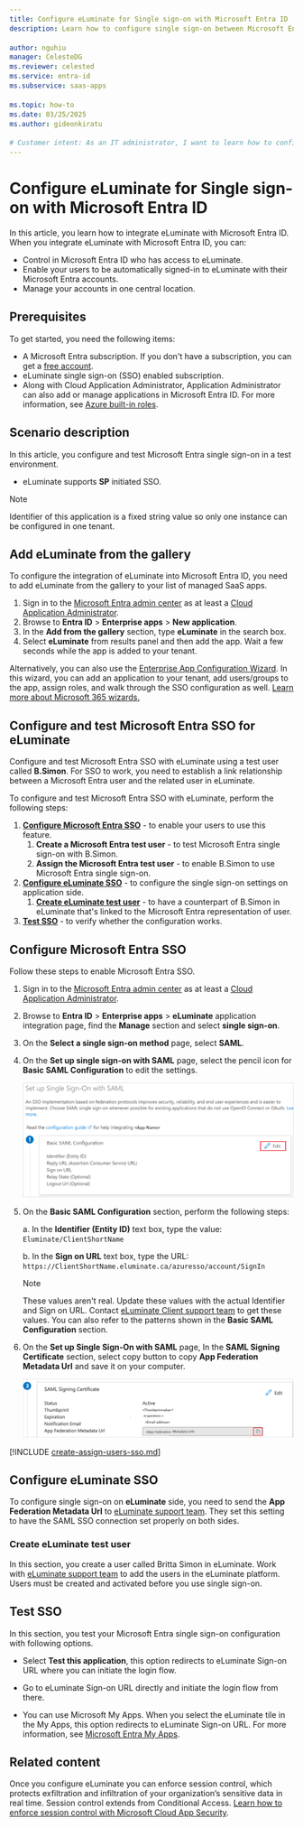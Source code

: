 ```yaml
---
title: Configure eLuminate for Single sign-on with Microsoft Entra ID
description: Learn how to configure single sign-on between Microsoft Entra ID and eLuminate.

author: nguhiu
manager: CelesteDG
ms.reviewer: celested
ms.service: entra-id
ms.subservice: saas-apps

ms.topic: how-to
ms.date: 03/25/2025
ms.author: gideonkiratu

# Customer intent: As an IT administrator, I want to learn how to configure single sign-on between Microsoft Entra ID and eLuminate so that I can control who has access to eLuminate, enable automatic sign-in with Microsoft Entra accounts, and manage my accounts in one central location.
---
```

# Configure eLuminate for Single sign-on with Microsoft Entra ID

In this article,  you learn how to integrate eLuminate with Microsoft Entra ID. When you integrate eLuminate with Microsoft Entra ID, you can:

* Control in Microsoft Entra ID who has access to eLuminate.
* Enable your users to be automatically signed-in to eLuminate with their Microsoft Entra accounts.
* Manage your accounts in one central location.

## Prerequisites

To get started, you need the following items:

* A Microsoft Entra subscription. If you don't have a subscription, you can get a [free account](https://azure.microsoft.com/free/).
* eLuminate single sign-on (SSO) enabled subscription.
* Along with Cloud Application Administrator, Application Administrator can also add or manage applications in Microsoft Entra ID.
For more information, see [Azure built-in roles](~/identity/role-based-access-control/permissions-reference.md).

## Scenario description

In this article,  you configure and test Microsoft Entra single sign-on in a test environment.

* eLuminate supports **SP** initiated SSO.

> [!NOTE]
> Identifier of this application is a fixed string value so only one instance can be configured in one tenant.

## Add eLuminate from the gallery

To configure the integration of eLuminate into Microsoft Entra ID, you need to add eLuminate from the gallery to your list of managed SaaS apps.

1. Sign in to the [Microsoft Entra admin center](https://entra.microsoft.com) as at least a [Cloud Application Administrator](~/identity/role-based-access-control/permissions-reference.md#cloud-application-administrator).
1. Browse to **Entra ID** > **Enterprise apps** > **New application**.
1. In the **Add from the gallery** section, type **eLuminate** in the search box.
1. Select **eLuminate** from results panel and then add the app. Wait a few seconds while the app is added to your tenant.

 Alternatively, you can also use the [Enterprise App Configuration Wizard](https://portal.office.com/AdminPortal/home?Q=Docs#/azureadappintegration). In this wizard, you can add an application to your tenant, add users/groups to the app, assign roles, and walk through the SSO configuration as well. [Learn more about Microsoft 365 wizards.](/microsoft-365/admin/misc/azure-ad-setup-guides)

<a name='configure-and-test-azure-ad-sso-for-eluminate'></a>

## Configure and test Microsoft Entra SSO for eLuminate

Configure and test Microsoft Entra SSO with eLuminate using a test user called **B.Simon**. For SSO to work, you need to establish a link relationship between a Microsoft Entra user and the related user in eLuminate.

To configure and test Microsoft Entra SSO with eLuminate, perform the following steps:

1. **[Configure Microsoft Entra SSO](#configure-azure-ad-sso)** - to enable your users to use this feature.
    1. **Create a Microsoft Entra test user** - to test Microsoft Entra single sign-on with B.Simon.
    1. **Assign the Microsoft Entra test user** - to enable B.Simon to use Microsoft Entra single sign-on.
1. **[Configure eLuminate SSO](#configure-eluminate-sso)** - to configure the single sign-on settings on application side.
    1. **[Create eLuminate test user](#create-eluminate-test-user)** - to have a counterpart of B.Simon in eLuminate that's linked to the Microsoft Entra representation of user.
1. **[Test SSO](#test-sso)** - to verify whether the configuration works.

<a name='configure-azure-ad-sso'></a>

## Configure Microsoft Entra SSO

Follow these steps to enable Microsoft Entra SSO.

1. Sign in to the [Microsoft Entra admin center](https://entra.microsoft.com) as at least a [Cloud Application Administrator](~/identity/role-based-access-control/permissions-reference.md#cloud-application-administrator).
1. Browse to **Entra ID** > **Enterprise apps** > **eLuminate** application integration page, find the **Manage** section and select **single sign-on**.
2. On the **Select a single sign-on method** page, select **SAML**.
3. On the **Set up single sign-on with SAML** page, select the pencil icon for **Basic SAML Configuration** to edit the settings.

    ![Screenshot shows to edit Basic S A M L Configuration.](common/edit-urls.png "Basic Configuration")

1. On the **Basic SAML Configuration** section, perform the following steps:

    a. In the **Identifier (Entity ID)** text box, type the value:
    `Eluminate/ClientShortName`

	b. In the **Sign on URL** text box, type the URL:
    `https://ClientShortName.eluminate.ca/azuresso/account/SignIn`

	> [!NOTE]
	> These values aren't real. Update these values with the actual Identifier and Sign on URL. Contact [eLuminate Client support team](mailto:support@intellimedia.ca) to get these values. You can also refer to the patterns shown in the **Basic SAML Configuration** section.

1. On the **Set up Single Sign-On with SAML** page, In the **SAML Signing Certificate** section, select copy button to copy **App Federation Metadata Url** and save it on your computer.

	![Screenshot shows the Certificate download link.](common/copy-metadataurl.png "Certificate")

<a name='create-an-azure-ad-test-user'></a>

[!INCLUDE [create-assign-users-sso.md](~/identity/saas-apps/includes/create-assign-users-sso.md)]

## Configure eLuminate SSO

To configure single sign-on on **eLuminate** side, you need to send the **App Federation Metadata Url** to [eLuminate support team](mailto:support@intellimedia.ca). They set this setting to have the SAML SSO connection set properly on both sides.

### Create eLuminate test user

In this section, you create a user called Britta Simon in eLuminate. Work with [eLuminate support team](mailto:support@intellimedia.ca) to add the users in the eLuminate platform. Users must be created and activated before you use single sign-on.

## Test SSO 

In this section, you test your Microsoft Entra single sign-on configuration with following options. 

* Select **Test this application**, this option redirects to eLuminate Sign-on URL where you can initiate the login flow. 

* Go to eLuminate Sign-on URL directly and initiate the login flow from there.

* You can use Microsoft My Apps. When you select the eLuminate tile in the My Apps, this option redirects to eLuminate Sign-on URL. For more information, see [Microsoft Entra My Apps](/azure/active-directory/manage-apps/end-user-experiences#azure-ad-my-apps).

## Related content

Once you configure eLuminate you can enforce session control, which protects exfiltration and infiltration of your organization’s sensitive data in real time. Session control extends from Conditional Access. [Learn how to enforce session control with Microsoft Cloud App Security](/cloud-app-security/proxy-deployment-aad).
